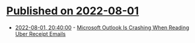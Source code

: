 # [Published on 2022-08-01](index.md)

* [2022-08-01, 20:40:00](https://it.slashdot.org/story/22/08/01/204204/microsoft-outlook-is-crashing-when-reading-uber-receipt-emails?utm_source=rss1.0mainlinkanon&utm_medium=feed) - [Microsoft Outlook Is Crashing When Reading Uber Receipt Emails](https://it.slashdot.org/story/22/08/01/204204/microsoft-outlook-is-crashing-when-reading-uber-receipt-emails?utm_source=rss1.0mainlinkanon&utm_medium=feed)
